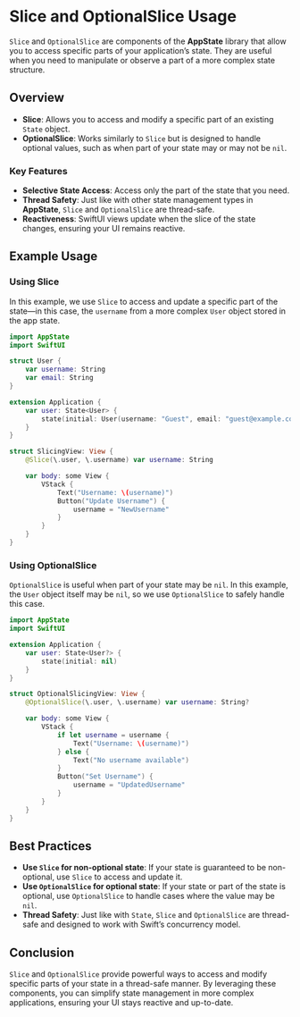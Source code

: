 # Slice and OptionalSlice Usage

`Slice` and `OptionalSlice` are components of the **AppState** library that allow you to access specific parts of your application’s state. They are useful when you need to manipulate or observe a part of a more complex state structure.

## Overview

- **Slice**: Allows you to access and modify a specific part of an existing `State` object.
- **OptionalSlice**: Works similarly to `Slice` but is designed to handle optional values, such as when part of your state may or may not be `nil`.

### Key Features

- **Selective State Access**: Access only the part of the state that you need.
- **Thread Safety**: Just like with other state management types in **AppState**, `Slice` and `OptionalSlice` are thread-safe.
- **Reactiveness**: SwiftUI views update when the slice of the state changes, ensuring your UI remains reactive.

## Example Usage

### Using Slice

In this example, we use `Slice` to access and update a specific part of the state—in this case, the `username` from a more complex `User` object stored in the app state.

```swift
import AppState
import SwiftUI

struct User {
    var username: String
    var email: String
}

extension Application {
    var user: State<User> {
        state(initial: User(username: "Guest", email: "guest@example.com"))
    }
}

struct SlicingView: View {
    @Slice(\.user, \.username) var username: String

    var body: some View {
        VStack {
            Text("Username: \(username)")
            Button("Update Username") {
                username = "NewUsername"
            }
        }
    }
}
```

### Using OptionalSlice

`OptionalSlice` is useful when part of your state may be `nil`. In this example, the `User` object itself may be `nil`, so we use `OptionalSlice` to safely handle this case.

```swift
import AppState
import SwiftUI

extension Application {
    var user: State<User?> {
        state(initial: nil)
    }
}

struct OptionalSlicingView: View {
    @OptionalSlice(\.user, \.username) var username: String?

    var body: some View {
        VStack {
            if let username = username {
                Text("Username: \(username)")
            } else {
                Text("No username available")
            }
            Button("Set Username") {
                username = "UpdatedUsername"
            }
        }
    }
}
```

## Best Practices

- **Use `Slice` for non-optional state**: If your state is guaranteed to be non-optional, use `Slice` to access and update it.
- **Use `OptionalSlice` for optional state**: If your state or part of the state is optional, use `OptionalSlice` to handle cases where the value may be `nil`.
- **Thread Safety**: Just like with `State`, `Slice` and `OptionalSlice` are thread-safe and designed to work with Swift’s concurrency model.

## Conclusion

`Slice` and `OptionalSlice` provide powerful ways to access and modify specific parts of your state in a thread-safe manner. By leveraging these components, you can simplify state management in more complex applications, ensuring your UI stays reactive and up-to-date.
